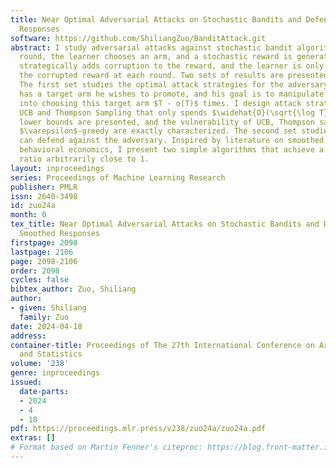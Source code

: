 ```yaml
---
title: Near Optimal Adversarial Attacks on Stochastic Bandits and Defenses with Smoothed
  Responses
software: https://github.com/ShiliangZuo/BanditAttack.git
abstract: I study adversarial attacks against stochastic bandit algorithms. At each
  round, the learner chooses an arm, and a stochastic reward is generated. The adversary
  strategically adds corruption to the reward, and the learner is only able to observe
  the corrupted reward at each round. Two sets of results are presented in this paper.
  The first set studies the optimal attack strategies for the adversary. The adversary
  has a target arm he wishes to promote, and his goal is to manipulate the learner
  into choosing this target arm $T - o(T)$ times. I design attack strategies against
  UCB and Thompson Sampling that only spends $\widehat{O}(\sqrt{\log T})$ cost. Matching
  lower bounds are presented, and the vulnerability of UCB, Thompson sampling and
  $\varepsilon$-greedy are exactly characterized. The second set studies how the learner
  can defend against the adversary. Inspired by literature on smoothed analysis and
  behavioral economics, I present two simple algorithms that achieve a competitive
  ratio arbitrarily close to 1.
layout: inproceedings
series: Proceedings of Machine Learning Research
publisher: PMLR
issn: 2640-3498
id: zuo24a
month: 0
tex_title: Near Optimal Adversarial Attacks on Stochastic Bandits and Defenses with
  Smoothed Responses
firstpage: 2098
lastpage: 2106
page: 2098-2106
order: 2098
cycles: false
bibtex_author: Zuo, Shiliang
author:
- given: Shiliang
  family: Zuo
date: 2024-04-18
address:
container-title: Proceedings of The 27th International Conference on Artificial Intelligence
  and Statistics
volume: '238'
genre: inproceedings
issued:
  date-parts:
  - 2024
  - 4
  - 18
pdf: https://proceedings.mlr.press/v238/zuo24a/zuo24a.pdf
extras: []
# Format based on Martin Fenner's citeproc: https://blog.front-matter.io/posts/citeproc-yaml-for-bibliographies/
---
```

